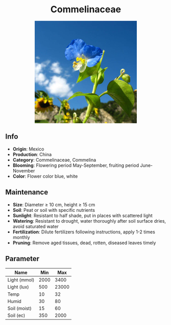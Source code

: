 <h1 align='center'>Commelinaceae</h1>
<p align="center">
    <img 
        align='center'
        width='320'
        src="../images/commelinaceae.png" 
        alt='Commelinaceae' />
</p>

## Info

 - **Origin**: Mexico
 - **Production**: China
 - **Category**: Commelinaceae, Commelina
 - **Blooming**: Flowering period May-September, fruiting period June-November
 - **Color**: Flower color blue, white

## Maintenance

 - **Size**: Diameter ≥ 10 cm, height ≥ 15 cm
 - **Soil**: Peat or soil with specific nutrients
 - **Sunlight**: Resistant to half shade, put in places with scattered light
 - **Watering**: Resistant to drought, water thoroughly after soil surface dries, avoid saturated water
 - **Fertilization**: Dilute fertilizers following instructions, apply 1-2 times monthly
 - **Pruning**: Remove aged tissues, dead, rotten, diseased leaves timely

## Parameter

| Name         | Min  | Max   |
|--------------|------|-------|
| Light (mmol) | 2000 | 3400  |
| Light (lux)  | 500 | 23000 |
| Temp         | 10    | 32    |
| Humid        | 30   | 80    |
| Soil (moist) | 15   | 60    |
| Soil (ec)    | 350  | 2000  |